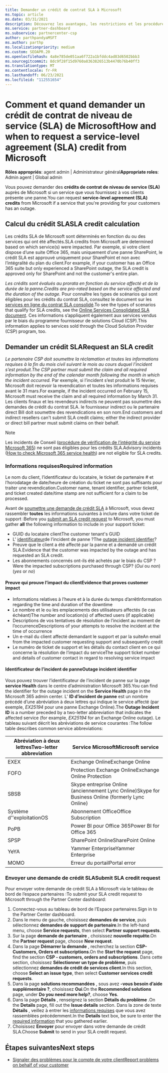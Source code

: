```yaml
---
title: Demander un crédit de contrat SLA à Microsoft
ms.topic: article
ms.date: 03/31/2021
description: Découvrez les avantages, les restrictions et les procédures pour demander un crédit de contrat de niveau de service (SLA) auprès de Microsoft si vos clients rencontrent une panne de service.
ms.service: partner-dashboard
ms.subservice: partnercenter-csp
author: parthpandyaMSFT
ms.author: parthp
ms.localizationpriority: medium
ms.custom: SEOAPR.20
ms.openlocfilehash: 4a8e785de051aa6f722a1bfddc4ad83d6502bbb3
ms.sourcegitcommit: 8dc9f28f15d9760a8363826513b4470b76b40ff3
ms.translationtype: MT
ms.contentlocale: fr-FR
ms.lasthandoff: 06/23/2021
ms.locfileid: "112551654"
---
```

# <a name="how-and-when-to-request-a-service-level-agreement-sla-credit-from-microsoft"></a><span data-ttu-id="43309-103">Comment et quand demander un crédit de contrat de niveau de service (SLA) de Microsoft</span><span class="sxs-lookup"><span data-stu-id="43309-103">How and when to request a service-level agreement (SLA) credit from Microsoft</span></span>

<span data-ttu-id="43309-104">**Rôles appropriés**: agent admin | Administrateur général</span><span class="sxs-lookup"><span data-stu-id="43309-104">**Appropriate roles**: Admin agent | Global admin</span></span>

<span data-ttu-id="43309-105">Vous pouvez demander des **crédits de contrat de niveau de service (SLA)** auprès de Microsoft si un service que vous fournissez à vos clients présente une panne.</span><span class="sxs-lookup"><span data-stu-id="43309-105">You can request **service-level agreement (SLA) credits** from Microsoft if a service that you're providing for your customers has an outage.</span></span>

## <a name="sla-credit-calculation"></a><span data-ttu-id="43309-106">Calcul du crédit SLA</span><span class="sxs-lookup"><span data-stu-id="43309-106">SLA credit calculation</span></span>

<span data-ttu-id="43309-107">Les crédits SLA de Microsoft sont déterminés en fonction du ou des services qui ont été affectés.</span><span class="sxs-lookup"><span data-stu-id="43309-107">SLA credits from Microsoft are determined based on which service(s) were impacted.</span></span> <span data-ttu-id="43309-108">Par exemple, si votre client dispose d’une suite Office 365, mais uniquement d’une panne SharePoint, le crédit SLA est approuvé uniquement pour SharePoint et non avec l’intégralité du plan du client.</span><span class="sxs-lookup"><span data-stu-id="43309-108">For example, if your customer has an Office 365 suite but only experienced a SharePoint outage, the SLA credit is approved only for SharePoint and not the customer's entire plan.</span></span>

<span data-ttu-id="43309-109">*Les crédits sont évalués au prorata en fonction du service affecté et de la durée de la panne.*</span><span class="sxs-lookup"><span data-stu-id="43309-109">*Credits are pro-rated based on the service affected and the duration of the outage.*</span></span> <span data-ttu-id="43309-110">Pour connaître les types de scénarios qui sont éligibles pour les crédits du contrat SLA, consultez le document sur les [services en ligne du contrat SLA consolidé](http://www.microsoftvolumelicensing.com/DocumentSearch.aspx?Mode=3&DocumentTypeId=37).</span><span class="sxs-lookup"><span data-stu-id="43309-110">To see the types of scenarios that qualify for SLA credits, see the [Online Services Consolidated SLA document](http://www.microsoftvolumelicensing.com/DocumentSearch.aspx?Mode=3&DocumentTypeId=37).</span></span> <span data-ttu-id="43309-111">Ces informations s’appliquent également aux services vendus par le biais du programme fournisseur de solutions Cloud (CSP).</span><span class="sxs-lookup"><span data-stu-id="43309-111">This information applies to services sold through the Cloud Solution Provider (CSP) program, too.</span></span>


## <a name="request-an-sla-credit"></a><span data-ttu-id="43309-112">Demander un crédit SLA</span><span class="sxs-lookup"><span data-stu-id="43309-112">Request an SLA credit</span></span>

<span data-ttu-id="43309-113">*Le partenaire CSP doit soumettre la réclamation et toutes les informations requises à la fin du mois civil suivant le mois au cours duquel l’incident s’est produit.*</span><span class="sxs-lookup"><span data-stu-id="43309-113">*The CSP partner must submit the claim and all required information by the end of the calendar month following the month in which the incident occurred.*</span></span> <span data-ttu-id="43309-114">Par exemple, si l’incident s’est produit le 15 février, Microsoft doit recevoir la revendication et toutes les informations requises avant le 31 mars.</span><span class="sxs-lookup"><span data-stu-id="43309-114">For example, if the incident occurred on February 15, Microsoft must receive the claim and all required information by March 31.</span></span> <span data-ttu-id="43309-115">Les clients finaux et les revendeurs indirects ne peuvent pas soumettre des demandes de crédit du contrat SLA. le fournisseur indirect ou le partenaire direct Bill doit soumettre des revendications en son nom.</span><span class="sxs-lookup"><span data-stu-id="43309-115">End customers and indirect resellers can't submit SLA credit claims; either the indirect provider or direct bill partner must submit claims on their behalf.</span></span>

>[!NOTE]
><span data-ttu-id="43309-116">Les incidents de Conseil ([procédure de vérification de l’intégrité du service Microsoft 365](/microsoft-365/enterprise/view-service-health#incidents-and-advisories)) ne sont pas éligibles pour les crédits SLA.</span><span class="sxs-lookup"><span data-stu-id="43309-116">Advisory incidents ([How to check Microsoft 365 service health](/microsoft-365/enterprise/view-service-health#incidents-and-advisories)) are not eligible for SLA credits.</span></span>

### <a name="required-information"></a><span data-ttu-id="43309-117">Informations requises</span><span class="sxs-lookup"><span data-stu-id="43309-117">Required information</span></span>

<span data-ttu-id="43309-118">Le nom du client, l’identificateur du locataire, le ticket de partenaire # et l’horodatage de date/heure de création du ticket ne sont pas suffisants pour traiter une revendication.</span><span class="sxs-lookup"><span data-stu-id="43309-118">Customer name, tenant identifier, partner ticket#, and ticket created date/time stamp are not sufficient for a claim to be processed.</span></span>

<span data-ttu-id="43309-119">Avant de [soumettre une demande de crédit SLA](#submit-sla-credit-request) à Microsoft, vous devez rassembler **toutes** les informations suivantes à inclure dans votre ticket de support :</span><span class="sxs-lookup"><span data-stu-id="43309-119">Before you [submit an SLA credit request](#submit-sla-credit-request) to Microsoft, you must gather **all** the following information to include in your support ticket:</span></span>

- <span data-ttu-id="43309-120">GUID du locataire client</span><span class="sxs-lookup"><span data-stu-id="43309-120">The customer tenant's GUID</span></span>
- <span data-ttu-id="43309-121">L' [identificateur](#outage-incident-identifier)de l’incident de panne ?</span><span class="sxs-lookup"><span data-stu-id="43309-121">The [outage incident identifier](#outage-incident-identifier)?</span></span>
- <span data-ttu-id="43309-122">Preuve que le client a été affecté par la panne et a demandé un crédit SLA.</span><span class="sxs-lookup"><span data-stu-id="43309-122">Evidence that the customer was impacted by the outage and has requested an SLA credit.</span></span>
- <span data-ttu-id="43309-123">Les abonnements concernés ont-ils été achetés par le biais du CSP ?</span><span class="sxs-lookup"><span data-stu-id="43309-123">Were the impacted subscriptions purchased through CSP?</span></span> <span data-ttu-id="43309-124">(*Oui* ou *non*)</span><span class="sxs-lookup"><span data-stu-id="43309-124">(*yes* or *no*)</span></span>

#### <a name="evidence-that-proves-customer-impact"></a><span data-ttu-id="43309-125">Preuve qui prouve l’impact du client</span><span class="sxs-lookup"><span data-stu-id="43309-125">Evidence that proves customer impact</span></span>

- <span data-ttu-id="43309-126">Informations relatives à l’heure et à la durée du temps d’arrêt</span><span class="sxs-lookup"><span data-stu-id="43309-126">Information regarding the time and duration of the downtime</span></span>
- <span data-ttu-id="43309-127">Le nombre et le ou les emplacements des utilisateurs affectés (le cas échéant)</span><span class="sxs-lookup"><span data-stu-id="43309-127">The number and location(s) of affected users (if applicable)</span></span>
- <span data-ttu-id="43309-128">Descriptions de vos tentatives de résolution de l’incident au moment de l’occurrence</span><span class="sxs-lookup"><span data-stu-id="43309-128">Descriptions of your attempts to resolve the incident at the time of occurrence</span></span>
- <span data-ttu-id="43309-129">Un e-mail du client affecté demandant le support et par la suite</span><span class="sxs-lookup"><span data-stu-id="43309-129">An email from the impacted customer requesting support and subsequently credit</span></span>
- <span data-ttu-id="43309-130">Le numéro de ticket de support et les détails du contact client en ce qui concerne la résolution de l’impact du service</span><span class="sxs-lookup"><span data-stu-id="43309-130">The support ticket number and details of customer contact in regard to resolving service impact</span></span>


#### <a name="outage-incident-identifier"></a><span data-ttu-id="43309-131">Identificateur de l’incident de panne</span><span class="sxs-lookup"><span data-stu-id="43309-131">Outage incident identifier</span></span>

<span data-ttu-id="43309-132">Vous pouvez trouver l’identificateur de l’incident de panne sur la page **service Health** dans le centre d’administration Microsoft 365.</span><span class="sxs-lookup"><span data-stu-id="43309-132">You can find the identifier for the outage incident on the **Service Health** page in the Microsoft 365 admin center.</span></span> <span data-ttu-id="43309-133">L' **ID d’incident de panne** est un nombre précédé d’une abréviation à deux lettres qui indique le service affecté (par exemple, *EX25194* pour une panne Exchange Online).</span><span class="sxs-lookup"><span data-stu-id="43309-133">The **Outage Incident ID** is a number preceded by a two-letter abbreviation that indicates the affected service (for example, *EX25194* for an Exchange Online outage).</span></span> <span data-ttu-id="43309-134">Le tableau suivant décrit les abréviations de service courantes :</span><span class="sxs-lookup"><span data-stu-id="43309-134">The follow table describes common service abbreviations:</span></span>

| <span data-ttu-id="43309-135">Abréviation à deux lettres</span><span class="sxs-lookup"><span data-stu-id="43309-135">Two-letter abbreviation</span></span> | <span data-ttu-id="43309-136">Service Microsoft</span><span class="sxs-lookup"><span data-stu-id="43309-136">Microsoft service</span></span> |
| ----------------------- | ----------------- |
| <span data-ttu-id="43309-137">EX</span><span class="sxs-lookup"><span data-stu-id="43309-137">EX</span></span> | <span data-ttu-id="43309-138">Exchange Online</span><span class="sxs-lookup"><span data-stu-id="43309-138">Exchange Online</span></span> |
| <span data-ttu-id="43309-139">FO</span><span class="sxs-lookup"><span data-stu-id="43309-139">FO</span></span> | <span data-ttu-id="43309-140">Protection Exchange Online</span><span class="sxs-lookup"><span data-stu-id="43309-140">Exchange Online Protection</span></span> |
| <span data-ttu-id="43309-141">SB</span><span class="sxs-lookup"><span data-stu-id="43309-141">SB</span></span> | <span data-ttu-id="43309-142">Skype entreprise Online (anciennement Lync Online)</span><span class="sxs-lookup"><span data-stu-id="43309-142">Skype for Business Online (formerly Lync Online)</span></span> |
| <span data-ttu-id="43309-143">Système d''exploitation</span><span class="sxs-lookup"><span data-stu-id="43309-143">OS</span></span> | <span data-ttu-id="43309-144">Abonnement Office</span><span class="sxs-lookup"><span data-stu-id="43309-144">Office Subscription</span></span> |
| <span data-ttu-id="43309-145">Po</span><span class="sxs-lookup"><span data-stu-id="43309-145">PB</span></span> | <span data-ttu-id="43309-146">Power BI pour Office 365</span><span class="sxs-lookup"><span data-stu-id="43309-146">Power BI for Office 365</span></span> |
| <span data-ttu-id="43309-147">SP</span><span class="sxs-lookup"><span data-stu-id="43309-147">SP</span></span> | <span data-ttu-id="43309-148">SharePoint Online</span><span class="sxs-lookup"><span data-stu-id="43309-148">SharePoint Online</span></span> |
| <span data-ttu-id="43309-149">Ye</span><span class="sxs-lookup"><span data-stu-id="43309-149">YA</span></span> | <span data-ttu-id="43309-150">Yammer Enterprise</span><span class="sxs-lookup"><span data-stu-id="43309-150">Yammer Enterprise</span></span> |
| <span data-ttu-id="43309-151">MO</span><span class="sxs-lookup"><span data-stu-id="43309-151">MO</span></span> | <span data-ttu-id="43309-152">Erreur du portail</span><span class="sxs-lookup"><span data-stu-id="43309-152">Portal error</span></span> |

### <a name="submit-sla-credit-request"></a><span data-ttu-id="43309-153">Envoyer une demande de crédit SLA</span><span class="sxs-lookup"><span data-stu-id="43309-153">Submit SLA credit request</span></span>

<span data-ttu-id="43309-154">Pour envoyer votre demande de crédit SLA à Microsoft via le tableau de bord de l’espace partenaires :</span><span class="sxs-lookup"><span data-stu-id="43309-154">To submit your SLA credit request to Microsoft through the Partner Center dashboard:</span></span>

1. <span data-ttu-id="43309-155">Connectez-vous au tableau de bord de l’Espace partenaires.</span><span class="sxs-lookup"><span data-stu-id="43309-155">Sign in to the Partner Center dashboard.</span></span>
2. <span data-ttu-id="43309-156">Dans le menu de gauche, choisissez **demandes de service**, puis sélectionnez **demandes de support de partenaire**.</span><span class="sxs-lookup"><span data-stu-id="43309-156">In the left-hand menu, choose **Service requests**, then select **Partner support requests**.</span></span>
3. <span data-ttu-id="43309-157">Sur la page **demande de partenaire** , choisissez **nouvelle requête**.</span><span class="sxs-lookup"><span data-stu-id="43309-157">On the **Partner request** page, choose **New request**.</span></span>
4. <span data-ttu-id="43309-158">Dans la page **Démarrer la demande** , recherchez la section **CSP-Customers, Orders et subscriptions**.</span><span class="sxs-lookup"><span data-stu-id="43309-158">On the **Start the request** page, find the section **CSP - customers, orders and subscriptions**.</span></span> <span data-ttu-id="43309-159">Dans cette section, choisissez **Sélectionner un type de problème**, puis sélectionnez **demandes de crédit de services client**.</span><span class="sxs-lookup"><span data-stu-id="43309-159">In this section, choose **Select an issue type**, then select **Customer services credit requests**.</span></span>
5. <span data-ttu-id="43309-160">Dans la page **solutions recommandées** , sous avez **-vous besoin d’aide supplémentaire ?**, choisissez **Oui**.</span><span class="sxs-lookup"><span data-stu-id="43309-160">On the **Recommended solutions** page, under **Do you need more help?**, choose **Yes**.</span></span>
6. <span data-ttu-id="43309-161">Dans la page **Détails** , renseignez la section **Détails du problème** .</span><span class="sxs-lookup"><span data-stu-id="43309-161">On the **Details** page, fill out the **Issue details** section.</span></span> <span data-ttu-id="43309-162">Dans la zone de texte **Détails** , veillez à entrer les [informations requises](#required-information) que vous avez rassemblées précédemment.</span><span class="sxs-lookup"><span data-stu-id="43309-162">In the **Details** text box, be sure to enter the [required information](#required-information) that you gathered earlier.</span></span>
7. <span data-ttu-id="43309-163">Choisissez **Envoyer** pour envoyer dans votre demande de crédit SLA.</span><span class="sxs-lookup"><span data-stu-id="43309-163">Choose **Submit** to send in your SLA credit request.</span></span>

## <a name="next-steps"></a><span data-ttu-id="43309-164">Étapes suivantes</span><span class="sxs-lookup"><span data-stu-id="43309-164">Next steps</span></span>

- [<span data-ttu-id="43309-165">Signaler des problèmes pour le compte de votre client</span><span class="sxs-lookup"><span data-stu-id="43309-165">Report problems on behalf of your customer</span></span>](report-problems-on-behalf-of-a-customer.md)

